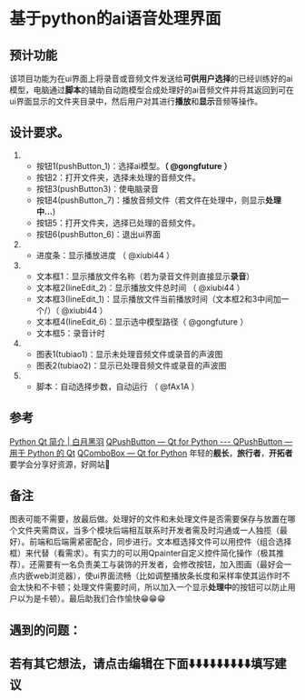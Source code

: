 # 基于python的ai语音处理界面
## 预计功能
 该项目功能为在ui界面上将录音或音频文件发送给**可供用户选择**的已经训练好的ai模型，电脑通过**脚本**的辅助自动跑模型合成处理好的ai音频文件并将其返回到可在ui界面显示的文件夹目录中，然后用户对其进行**播放**和**显示**音频等操作。
## 设计要求。
1. * 按钮1(pushButton_1)：选择ai模型。**（ @gongfuture ）**
    * 按钮2：打开文件夹，选择未处理的音频文件。
    * 按钮3(pushButton3)：使电脑录音
    * 按钮4(pushButton_7)：播放音频文件（若文件在处理中，则显示**处理中...**)
    * 按钮5：打开文件夹，选择已处理的音频文件。
    * 按钮6(pushButton_6)：退出ui界面
2. * 进度条：显示播放进度 （ @xiubi44 ）
3. * 文本框1：显示播放文件名称（若为录音文件则直接显示**录音**）
    * 文本框2(lineEdit_2)：显示播放文件总时间 （ @xiubi44 ）
    * 文本框3(lineEdit_1)：显示播放文件当前播放时间（文本框2和3中间加一个/）（ @xiubi44 ）
    * 文本框4(lineEdit_6)：显示选中模型路径（ @gongfuture ）
    * 文本框5：录音计时
4. * 图表1(tubiao1)：显示未处理音频文件或录音的声波图
    * 图表2(tubiao2)：显示已处理音频文件或录音的声波图
5.  * 脚本：自动选择步数，自动运行  （ @fAx1A ）
## 参考
[Python Qt 简介 | 白月黑羽](https://www.byhy.net/tut/py/gui/qt_01/)
[QPushButton — Qt for Python --- QPushButton — 用于 Python 的 Qt](https://doc.qt.io/archives/qtforpython-5.12/PySide2/QtWidgets/QPushButton.html)
[QComboBox — Qt for Python](https://doc.qt.io/archives/qtforpython-5.12/PySide2/QtWidgets/QComboBox.html)
[]()
年轻的**舰长**，**旅行者**，**开拓者**要学会分享好资源，好网站🤣
## 备注
  图表可能不需要，放最后做。处理好的文件和未处理文件是否需要保存与放置在哪个文件夹需商议，当多个模块后端相互联系时开发者需及时沟通或一人独揽（最好）。前端和后端需紧密配合，同步进行。文本框选择文件可以用控件（组合选择框）来代替（看需求）。有实力的可以用Qpainter自定义控件简化操作（极其推荐）。还需要有一名负责美工与装饰的开发者，会修改按钮，加入图画（最好会一点内嵌web浏览器），使ui界面流畅（比如调整播放条长度和采样率使其运作时不会太快和不卡顿；处理文件需要时间，所以加入一个显示**处理中**的按钮可以防止用户以为是卡顿）。最后助我们合作愉快😁😁😁
##  遇到的问题：
## **若有其它想法，请点击**编辑**在下面⬇️⬇️⬇️⬇️⬇️⬇️⬇️⬇️⬇️填写建议**